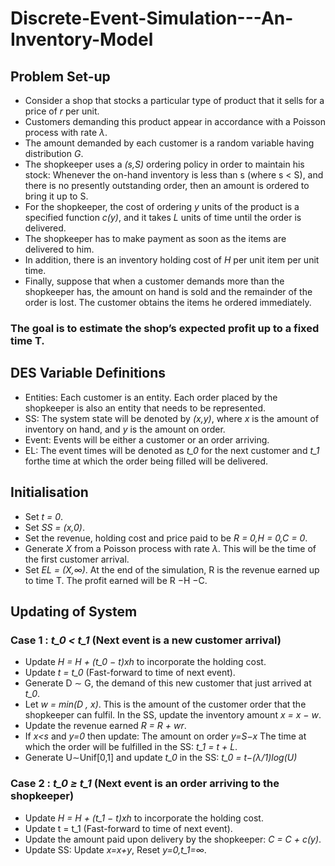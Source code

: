 # Discrete-Event-Simulation---An-Inventory-Model

## Problem Set-up
* Consider a shop that stocks a particular type of product that it sells for a price of *r* per unit.
* Customers demanding this product appear in accordance with a Poisson process with rate *λ*.
* The amount demanded by each customer is a random variable having distribution *G*.
* The shopkeeper uses a *(s,S)* ordering policy in order to maintain his stock:
   Whenever the on-hand inventory is less than s (where s < S), and there is no presently outstanding order, then an amount is ordered to bring it up to S.
* For the shopkeeper, the cost of ordering *y* units of the product is a specified function *c(y)*, and it takes *L* units of time until the order is delivered.
* The shopkeeper has to make payment as soon as the items are delivered to him.
* In addition, there is an inventory holding cost of *H* per unit item per unit time.
* Finally, suppose that when a customer demands more than the shopkeeper has, the amount on hand is sold and the remainder of the order is lost. The customer obtains the items he ordered immediately.
 ### The goal is to estimate the shop’s expected profit up to a fixed time T.

 ## DES Variable Definitions
 * Entities: Each customer is an entity. Each order placed by the shopkeeper is also an entity that needs to be represented.
 * SS: The system state will be denoted by *(x,y)*, where *x* is the amount of inventory on hand, and *y* is the amount on order.
 * Event: Events will be either a customer or an order arriving.
 * EL: The event times will be denoted as *t_0* for the next customer and *t_1* forthe time at which the order being filled will be delivered.

 ## Initialisation
 * Set *t = 0*.
 * Set *SS = (x,0)*.
 * Set the revenue, holding cost and price paid to be *R = 0,H = 0,C = 0*.
 * Generate *X* from a Poisson process with rate *λ*. This will be the time of the first customer arrival.
 * Set *EL = (X,∞)*.
 At the end of the simulation, R is the revenue earned up to time T. The profit earned will be R −H −C.

## Updating of System

### Case 1 : *t_0 < t_1* (Next event is a new customer arrival)

* Update *H = H + (t_0 − t)xh* to incorporate the holding cost.
* Update *t = t_0* (Fast-forward to time of next event).
* Generate D ∼ G, the demand of this new customer that just arrived at *t_0*.
* Let *w = min(D , x)*. This is the amount of the customer order that the shopkeeper can fulfil. In the SS, update the inventory amount *x = x − w*.
* Update the revenue earned *R = R + wr*.
* If *x<s* and *y=0* then update:
  The amount on order *y=S−x*
  The time at which the order will be fulfilled in the SS: *t_1 = t + L*.
* Generate U∼Unif[0,1] and update *t_0* in the SS: *t_0 = t−(λ/1)log(U)*

### Case 2 : *t_0 ≥ t_1* (Next event is an order arriving to the shopkeeper)
* Update *H = H + (t_1 − t)xh* to incorporate the holding cost.
* Update t = t_1 (Fast-forward to time of next event).
* Update the amount paid upon delivery by the shopkeeper: *C = C + c(y)*.
* Update SS: Update *x=x+y*, Reset *y=0,t_1=∞*.
     
